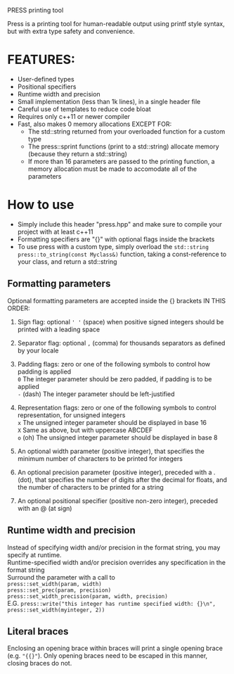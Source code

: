 PRESS printing tool

Press is a printing tool for human-readable output using printf style syntax, but with extra type safety and convenience.

# FEATURES:
- User-defined types
- Positional specifiers
- Runtime width and precision
- Small implementation (less than 1k lines), in a single header file
- Careful use of templates to reduce code bloat
- Requires only c++11 or newer compiler
- Fast, also makes 0 memory allocations EXCEPT FOR:
    - The std::string returned from your overloaded function for a custom type
	- The press::sprint functions (print to a std::string) allocate memory (because they return a std::string)
	- If more than 16 parameters are passed to the printing function, a memory allocation must be made to accomodate all of the parameters

# How to use
- Simply include this header "press.hpp" and make sure to compile your project with at least c++11
- Formatting specifiers are "{}" with optional flags inside the brackets
- To use press with a custom type, simply overload the `std::string press::to_string(const Myclass&)` function, taking a const-reference to your class, and return a std::string

## Formatting parameters
Optional formatting parameters are accepted inside the {} brackets IN THIS ORDER:

1) Sign flag: optional `' '` (space) when positive signed integers should be printed with a leading space

2) Separator flag: optional `,` (comma) for thousands separators as defined by your locale

3) Padding flags: zero or one of the following symbols to control how padding is applied  
    `0`	The integer parameter should be zero padded, if padding is to be applied  
	`-` (dash) The integer parameter should be left-justified

4) Representation flags: zero or one of the following symbols to control representation, for unsigned integers  
    `x`	The unsigned integer parameter should be displayed in base 16  
	`X`	Same as above, but with uppercase ABCDEF  
	`o` (oh) The unsigned integer parameter should be displayed in base 8

5) An optional width parameter (positive integer), that specifies the minimum number of characters to be printed for integers

6) An optional precision parameter (positive integer), preceded with a . (dot), that specifies the number of digits after the decimal for floats, and the number of characters to be printed for a string

7) An optional positional specifier (positive non-zero integer), preceded with an @ (at sign)

## Runtime width and precision
Instead of specifying width and/or precision in the format string, you may specify at runtime.  
Runtime-specified width and/or precision overrides any specification in the format string  
Surround the parameter with a call to  
`press::set_width(param, width)`  
`press::set_prec(param, precision)`  
`press::set_width_precision(param, width, precision)`  
E.G. `press::write("this integer has runtime specified width: {}\n", press::set_width(myinteger, 2))`

## Literal braces
Enclosing an opening brace within braces will print a single opening brace (e.g. `"{{}"`). Only opening braces need to be escaped in this manner, closing braces do not.

